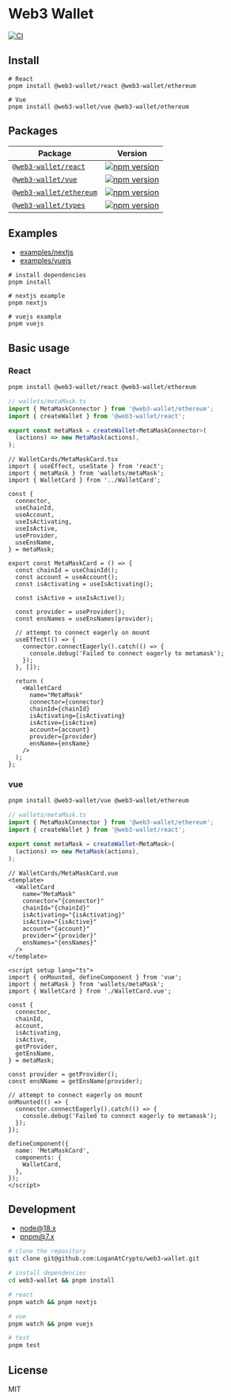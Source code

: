 # Web3 Wallet

[![CI](https://github.com/LoganAtCrypto/web3-wallet/actions/workflows/ci.yml/badge.svg)](https://github.com/LoganAtCrypto/web3-wallet/actions/workflows/ci.yml)

## Install

```
# React
pnpm install @web3-wallet/react @web3-wallet/ethereum

# Vue
pnpm install @web3-wallet/vue @web3-wallet/ethereum
```

## Packages

| Package                                      | Version                                                                                                                  |
| -------------------------------------------- | ------------------------------------------------------------------------------------------------------------------------ |
| [`@web3-wallet/react`](packages/react)       | [![npm version](https://badge.fury.io/js/@web3-wallet%2Freact.svg)](https://badge.fury.io/js/@web3-wallet%2Freact)       |
| [`@web3-wallet/vue`](packages/vue)           | [![npm version](https://badge.fury.io/js/@web3-wallet%2Fvue.svg)](https://badge.fury.io/js/@web3-wallet%2Fvue)           |
| [`@web3-wallet/ethereum`](packages/ethereum) | [![npm version](https://badge.fury.io/js/@web3-wallet%2Fethereum.svg)](https://badge.fury.io/js/@web3-wallet%2Fethereum) |
| [`@web3-wallet/types`](packages/types)       | [![npm version](https://badge.fury.io/js/@web3-wallet%2Ftypes.svg)](https://badge.fury.io/js/@web3-wallet%2Ftypes)       |

## Examples

- [examples/nextjs](examples/nextjs)
- [examples/vuejs](examples/vuejs)

```base
# install dependencies
pnpm install

# nextjs example
pnpm nextjs

# vuejs example
pnpm vuejs
```

## Basic usage

### React

```bash
pnpm install @web3-wallet/react @web3-wallet/ethereum
```

```typescript
// wallets/metaMask.ts
import { MetaMaskConnector } from '@web3-wallet/ethereum';
import { createWallet } from '@web3-wallet/react';

export const metaMask = createWallet<MetaMaskConnector>(
  (actions) => new MetaMask(actions),
);
```

```tsx
// WalletCards/MetaMaskCard.tsx
import { useEffect, useState } from 'react';
import { metaMask } from 'wallets/metaMask';
import { WalletCard } from '../WalletCard';

const {
  connector,
  useChainId,
  useAccount,
  useIsActivating,
  useIsActive,
  useProvider,
  useEnsName,
} = metaMask;

export const MetaMaskCard = () => {
  const chainId = useChainId();
  const account = useAccount();
  const isActivating = useIsActivating();

  const isActive = useIsActive();

  const provider = useProvider();
  const ensNames = useEnsNames(provider);

  // attempt to connect eagerly on mount
  useEffect(() => {
    connector.connectEagerly().catch(() => {
      console.debug('Failed to connect eagerly to metamask');
    });
  }, []);

  return (
    <WalletCard
      name="MetaMask"
      connector={connector}
      chainId={chainId}
      isActivating={isActivating}
      isActive={isActive}
      account={account}
      provider={provider}
      ensName={ensName}
    />
  );
};
```

### vue

```bash
pnpm install @web3-wallet/vue @web3-wallet/ethereum
```

```typescript
// wallets/metaMask.ts
import { MetaMaskConnector } from '@web3-wallet/ethereum';
import { createWallet } from '@web3-wallet/react';

export const metaMask = createWallet<MetaMask>(
  (actions) => new MetaMask(actions),
);
```

```vue
// WalletCards/MetaMaskCard.vue
<template>
  <WalletCard
    name="MetaMask"
    connector="{connector}"
    chainId="{chainId}"
    isActivating="{isActivating}"
    isActive="{isActive}"
    account="{account}"
    provider="{provider}"
    ensNames="{ensNames}"
  />
</template>

<script setup lang="ts">
import { onMounted, defineComponent } from 'vue';
import { metaMask } from 'wallets/metaMask';
import { WalletCard } from './WalletCard.vue';

const {
  connector,
  chainId,
  account,
  isActivating,
  isActive,
  getProvider,
  getEnsName,
} = metaMask;

const provider = getProvider();
const ensNName = getEnsName(provider);

// attempt to connect eagerly on mount
onMounted(() => {
  connector.connectEagerly().catch(() => {
    console.debug('Failed to connect eagerly to metamask');
  });
});

defineComponent({
  name: 'MetaMaskCard',
  components: {
    WalletCard,
  },
});
</script>
```

## Development

- node@18.x
- pnpm@7.x

```bash
# clone the repository
git clone git@github.com:LoganAtCrypto/web3-wallet.git

# install dependencies
cd web3-wallet && pnpm install

# react
pnpm watch && pnpm nextjs

# vue
pnpm watch && pnpm vuejs

# test
pnpm test
```

## License

MIT
